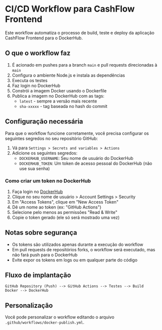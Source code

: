 # CI/CD Workflow para CashFlow Frontend

Este workflow automatiza o processo de build, teste e deploy da aplicação CashFlow Frontend para o DockerHub.

## O que o workflow faz

1. É acionado em pushes para a branch `main` e pull requests direcionadas à `main`
2. Configura o ambiente Node.js e instala as dependências
3. Executa os testes
4. Faz login no DockerHub
5. Constrói a imagem Docker usando o Dockerfile
6. Publica a imagem no DockerHub com as tags:
   - `latest` - sempre a versão mais recente
   - `sha-xxxxx` - tag baseada no hash do commit

## Configuração necessária

Para que o workflow funcione corretamente, você precisa configurar os seguintes segredos no seu repositório GitHub:

1. Vá para `Settings > Secrets and variables > Actions`
2. Adicione os seguintes segredos:
   - `DOCKERHUB_USERNAME`: Seu nome de usuário do DockerHub
   - `DOCKERHUB_TOKEN`: Um token de acesso pessoal do DockerHub (não use sua senha)

### Como criar um token no DockerHub

1. Faça login no [DockerHub](https://hub.docker.com/)
2. Clique no seu nome de usuário > Account Settings > Security
3. Em "Access Tokens", clique em "New Access Token"
4. Dê um nome ao token (ex: "GitHub Actions")
5. Selecione pelo menos as permissões "Read & Write"
6. Copie o token gerado (ele só será mostrado uma vez)

## Notas sobre segurança

- Os tokens são utilizados apenas durante a execução do workflow
- Em pull requests de repositórios forks, o workflow será executado, mas não fará push para o DockerHub
- Evite expor os tokens em logs ou em qualquer parte do código

## Fluxo de implantação

```
GitHub Repository (Push) --> GitHub Actions --> Testes --> Build Docker --> DockerHub
```

## Personalização

Você pode personalizar o workflow editando o arquivo `.github/workflows/docker-publish.yml`. 